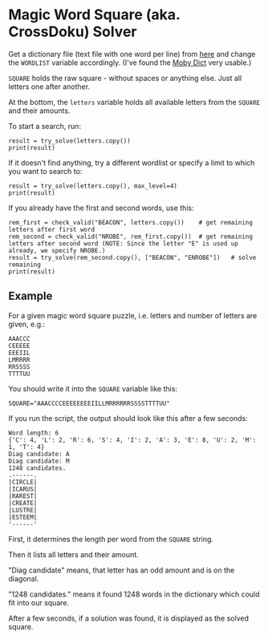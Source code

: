 Magic Word Square (aka. CrossDoku) Solver
=========================================

Get a dictionary file (text file with one word per line) from [here](http://www.puzzlers.org/dokuwiki/doku.php?id=solving:wordlists:about:start)
and change the `WORDLIST` variable accordingly. (I've found the [Moby Dict](http://www.puzzlers.org/pub/wordlists/mbsingle.txt) very usable.)


`SQUARE` holds the raw square - without spaces or anything else. Just all letters one after another.


At the bottom, the `letters` variable holds all available letters from the `SQUARE` and their amounts.

To start a search, run:

```
result = try_solve(letters.copy())
print(result)
```

If it doesn't find anything, try a different wordlist or specify a limit to which you want to search to:

```
result = try_solve(letters.copy(), max_level=4)
print(result)
```

If you already have the first and second words, use this:

```
rem_first = check_valid("BEACON", letters.copy())    # get remaining letters after first word
rem_second = check_valid("NROBE", rem_first.copy())  # get remaining letters after second word (NOTE: Since the letter "E" is used up already, we specify NROBE.)
result = try_solve(rem_second.copy(), ["BEACON", "ENROBE"])   # solve remaining
print(result)
```


Example
-------

For a given magic word square puzzle, i.e. letters and number of letters are given, e.g.:

```
AAACCC
CEEEEE
EEEIIL
LMRRRR
RRSSSS
TTTTUU
```

You should write it into the `SQUARE` variable like this:

```
SQUARE="AAACCCCEEEEEEEEIILLMRRRRRRSSSSTTTTUU"
```

If you run the script, the output should look like this after a few seconds:

```
Word length: 6
{'C': 4, 'L': 2, 'R': 6, 'S': 4, 'I': 2, 'A': 3, 'E': 8, 'U': 2, 'M': 1, 'T': 4}
Diag candidate: A
Diag candidate: M
1248 candidates.
.------.
|CIRCLE|
|ICARUS|
|RAREST|
|CREATE|
|LUSTRE|
|ESTEEM|
'------'
```

First, it determines the length per word from the `SQUARE` string.

Then it lists all letters and their amount.

"Diag candidate" means, that letter has an odd amount and is on the diagonal.

"1248 candidates." means it found 1248 words in the dictionary which could fit into our square.

After a few seconds, if a solution was found, it is displayed as the solved square.
